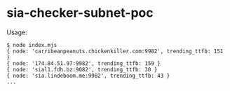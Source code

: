 # sia-checker-subnet-poc

Usage:

```console
$ node index.mjs
{ node: 'carribeanpeanuts.chickenkiller.com:9982', trending_ttfb: 151 }
{ node: '174.84.51.97:9982', trending_ttfb: 159 }
{ node: 'sial1.fdh.bz:9082', trending_ttfb: 30 }
{ node: 'sia.lindeboom.me:9982', trending_ttfb: 43 }
...
```